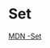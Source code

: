 # Set

[MDN -Set](https://developer.mozilla.org/es/docs/Web/JavaScript/Reference/Global_Objects/Set)
